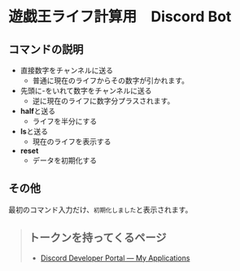 # 遊戯王ライフ計算用　Discord Bot

## コマンドの説明
- 直接数字をチャンネルに送る
  - 普通に現在のライフからその数字が引かれます。
- 先頭に-をいれて数字をチャンネルに送る
  - 逆に現在のライフに数字分プラスされます。
- **half**と送る
  - ライフを半分にする
- **ls**と送る
  - 現在のライフを表示する
- **reset**
  - データを初期化する

## その他
最初のコマンド入力だけ、`初期化しました`と表示されます。

>## トークンを持ってくるページ
>- [Discord Developer Portal — My Applications](https://discord.com/developers/applications/)